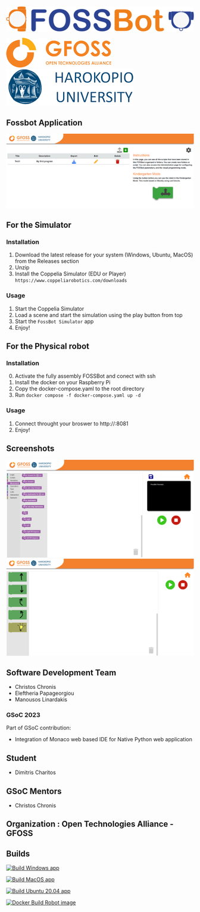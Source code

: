 ![](images/superlogo.png)

![](images/gfoss_en.png)
![](images/hua_en.png)
## Fossbot Application
![](images/screen1.png)

## For the Simulator 
### Installation
1) Download the latest release for your system (Windows, Ubuntu, MacOS) from the Releases section
2) Unzip
3) Install the Coppelia Simulator (EDU or Player) ```https://www.coppeliarobotics.com/downloads```


### Usage
1) Start the Coppelia Simulator
2) Load a scene and start the simulation using the play button from top 
3) Start the ```FossBot Simulator``` app
4) Enjoy!



## For the Physical robot 
### Installation
0) Activate the fully assembly FOSSBot and conect with ssh
1) Install the docker on your Raspberry Pi
2) Copy the docker-compose.yaml to the root directory
3) Run ```docker compose -f docker-compose.yaml up -d```

### Usage
1) Connect throught your broswer to http://<Raspberry Pi ip>:8081
2) Enjoy!

## Screenshots
![](images/screen3.png)
![](images/screen2.png)



## Software Development Team
* Christos Chronis
* Eleftheria Papageorgiou
* Manousos Linardakis
  
### GSoC 2023
Part of GSoC contribution:
* Integration of Monaco web based IDE for Native Python web application

## Student
* Dimitris Charitos

## GSoC Mentors
* Christos Chronis

## Organization : Open Technologies Alliance - GFOSS

## Builds
[![Build Windows app](https://github.com/chronis10/fossbot-app/actions/workflows/windows_app.yml/badge.svg)](https://github.com/chronis10/fossbot-app/actions/workflows/windows_app.yml)

[![Build MacOS app](https://github.com/chronis10/fossbot-app/actions/workflows/macos_app.yml/badge.svg)](https://github.com/chronis10/fossbot-app/actions/workflows/macos_app.yml)

[![Build Ubuntu 20.04 app](https://github.com/chronis10/fossbot-app/actions/workflows/ubuntu_20_04_app.yml/badge.svg)](https://github.com/chronis10/fossbot-app/actions/workflows/ubuntu_20_04_app.yml)

[![Docker Build Robot image](https://github.com/chronis10/fossbot-app/actions/workflows/robot_image.yml/badge.svg)](https://github.com/chronis10/fossbot-app/actions/workflows/robot_image.yml)

